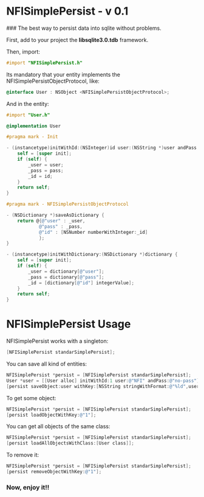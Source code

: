 # NFISimplePersist - v 0.1

### The best way to persist data into sqlite without problems.

First, add to your project the <strong>libsqlite3.0.tdb</strong> framework. 

Then, import:

```Objective-c
#import "NFISimplePersist.h"
```

Its mandatory that your entity implements the NFISimplePersistObjectProtocol, like:

```objective-c
@interface User : NSObject <NFISimplePersistObjectProtocol>;
```

And in the entity:

```objective-c
#import "User.h"

@implementation User

#pragma mark - Init

- (instancetype)initWithId:(NSInteger)id user:(NSString *)user andPass:(NSString *)pass {
    self = [super init];
    if (self) {
        _user = user;
        _pass = pass;
        _id = id;
    }
    return self;
}

#pragma mark - NFISimplePersistObjectProtocol

- (NSDictionary *)saveAsDictionary {
    return @{@"user" : _user,
            @"pass" : _pass,
            @"id" : [NSNumber numberWithInteger:_id]
            };
}

- (instancetype)initWithDictionary:(NSDictionary *)dictionary {
    self = [super init];
    if (self) {
        _user = dictionary[@"user"];
        _pass = dictionary[@"pass"];
        _id = [dictionary[@"id"] integerValue];
    }
    return self;
}
```

# NFISimplePersist Usage

NFISimplePersist works with a singleton:

```Objective-c
[NFISimplePersist standarSimplePersist];
```

You can save all kind of entities:  

```objective-c
NFISimplePersist *persist = [NFISimplePersist standarSimplePersist];
User *user = [[User alloc] initWithId:1 user:@"NFI" andPass:@"no-pass"];
[persist saveObject:user withKey:[NSString stringWithFormat:@"%ld",user.id]];
```


To get some object:

```objective-c
NFISimplePersist *persist = [NFISimplePersist standarSimplePersist];
[persist loadObjectWithKey:@"1"];
```

You can get all objects of the same class:

```objective-c
NFISimplePersist *persist = [NFISimplePersist standarSimplePersist];
[persist loadAllObjectsWithClass:[User class]];
```

To remove it:

```objective-c
NFISimplePersist *persist = [NFISimplePersist standarSimplePersist];
[persist removeObjectWithKey:@"1"];
```
### Now, enjoy it!!